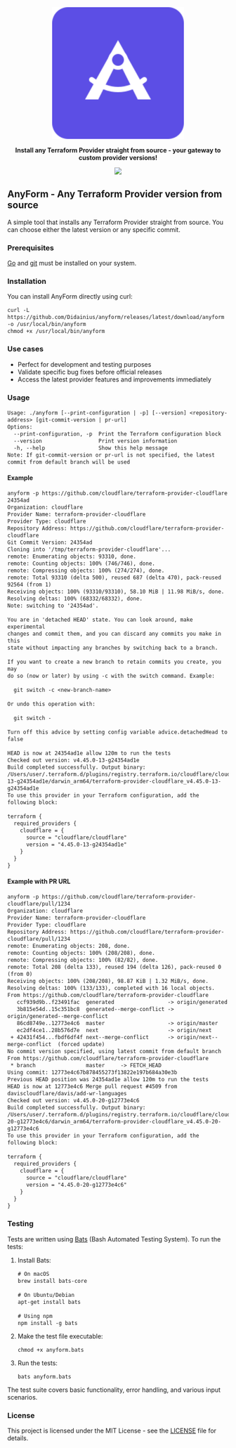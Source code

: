 <div align="center">
    <picture>
        <img src="images/anyform-logo.svg" width="300">
    </picture>
    <p><strong>Install any Terraform Provider straight from source - your gateway to custom provider versions!</strong></p>
   
  <a href="https://opensource.org/licenses/MIT"><img src="https://img.shields.io/badge/License-MIT-blue.svg?style=for-the-badge" /></a>
</div>

## AnyForm - Any Terraform Provider version from source

A simple tool that installs any Terraform Provider straight from source. You can choose either the
latest version or any specific commit.

### Prerequisites

[Go](https://go.dev/) and [git](https://git-scm.com/) must be installed on your system.

### Installation

You can install AnyForm directly using curl:

```shell
curl -L https://github.com/Didainius/anyform/releases/latest/download/anyform -o /usr/local/bin/anyform
chmod +x /usr/local/bin/anyform
```

### Use cases

* Perfect for development and testing purposes
* Validate specific bug fixes before official releases
* Access the latest provider features and improvements immediately


### Usage

```shell
Usage: ./anyform [--print-configuration | -p] [--version] <repository-address> [git-commit-version | pr-url]
Options:
  --print-configuration, -p  Print the Terraform configuration block
  --version                  Print version information
  -h, --help                 Show this help message
Note: If git-commit-version or pr-url is not specified, the latest commit from default branch will be used
```

#### Example

```shell
anyform -p https://github.com/cloudflare/terraform-provider-cloudflare 24354ad
Organization: cloudflare
Provider Name: terraform-provider-cloudflare
Provider Type: cloudflare
Repository Address: https://github.com/cloudflare/terraform-provider-cloudflare
Git Commit Version: 24354ad
Cloning into '/tmp/terraform-provider-cloudflare'...
remote: Enumerating objects: 93310, done.
remote: Counting objects: 100% (746/746), done.
remote: Compressing objects: 100% (274/274), done.
remote: Total 93310 (delta 500), reused 687 (delta 470), pack-reused 92564 (from 1)
Receiving objects: 100% (93310/93310), 58.10 MiB | 11.98 MiB/s, done.
Resolving deltas: 100% (68332/68332), done.
Note: switching to '24354ad'.

You are in 'detached HEAD' state. You can look around, make experimental
changes and commit them, and you can discard any commits you make in this
state without impacting any branches by switching back to a branch.

If you want to create a new branch to retain commits you create, you may
do so (now or later) by using -c with the switch command. Example:

  git switch -c <new-branch-name>

Or undo this operation with:

  git switch -

Turn off this advice by setting config variable advice.detachedHead to false

HEAD is now at 24354ad1e allow 120m to run the tests
Checked out version: v4.45.0-13-g24354ad1e
Build completed successfully. Output binary: /Users/user/.terraform.d/plugins/registry.terraform.io/cloudflare/cloudflare/4.45.0-13-g24354ad1e/darwin_arm64/terraform-provider-cloudflare_v4.45.0-13-g24354ad1e
To use this provider in your Terraform configuration, add the following block:

terraform {
  required_providers {
    cloudflare = {
      source = "cloudflare/cloudflare"
      version = "4.45.0-13-g24354ad1e"
    }
  }
}
```

#### Example with PR URL

```shell
anyform -p https://github.com/cloudflare/terraform-provider-cloudflare/pull/1234
Organization: cloudflare
Provider Name: terraform-provider-cloudflare
Provider Type: cloudflare
Repository Address: https://github.com/cloudflare/terraform-provider-cloudflare/pull/1234
remote: Enumerating objects: 208, done.
remote: Counting objects: 100% (208/208), done.
remote: Compressing objects: 100% (82/82), done.
remote: Total 208 (delta 133), reused 194 (delta 126), pack-reused 0 (from 0)
Receiving objects: 100% (208/208), 98.87 KiB | 1.32 MiB/s, done.
Resolving deltas: 100% (133/133), completed with 16 local objects.
From https://github.com/cloudflare/terraform-provider-cloudflare
   ccf939d9b..f23491fac  generated                 -> origin/generated
   3b815e54d..15c351bc8  generated--merge-conflict -> origin/generated--merge-conflict
   86cd8749e..12773e4c6  master                    -> origin/master
   ec2df4ce1..28b576d7e  next                      -> origin/next
 + 42431f454...fbdf6df4f next--merge-conflict      -> origin/next--merge-conflict  (forced update)
No commit version specified, using latest commit from default branch
From https://github.com/cloudflare/terraform-provider-cloudflare
 * branch                master     -> FETCH_HEAD
Using commit: 12773e4c67b878455273f13822e197b684a30e3b
Previous HEAD position was 24354ad1e allow 120m to run the tests
HEAD is now at 12773e4c6 Merge pull request #4509 from daviscloudflare/davis/add-wr-languages
Checked out version: v4.45.0-20-g12773e4c6
Build completed successfully. Output binary: /Users/user/.terraform.d/plugins/registry.terraform.io/cloudflare/cloudflare/4.45.0-20-g12773e4c6/darwin_arm64/terraform-provider-cloudflare_v4.45.0-20-g12773e4c6
To use this provider in your Terraform configuration, add the following block:

terraform {
  required_providers {
    cloudflare = {
      source = "cloudflare/cloudflare"
      version = "4.45.0-20-g12773e4c6"
    }
  }
}
```

### Testing

Tests are written using [Bats](https://github.com/bats-core/bats-core) (Bash Automated Testing System). To run the tests:

1. Install Bats:
   ```shell
   # On macOS
   brew install bats-core

   # On Ubuntu/Debian
   apt-get install bats

   # Using npm
   npm install -g bats
   ```

2. Make the test file executable:
   ```shell
   chmod +x anyform.bats
   ```

3. Run the tests:
   ```shell
   bats anyform.bats
   ```

The test suite covers basic functionality, error handling, and various input scenarios.

### License

This project is licensed under the MIT License - see the [LICENSE](LICENSE) file for details.

